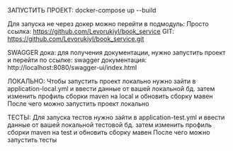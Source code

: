 ЗАПУСТИТЬ ПРОЕКТ: docker-compose up --build

Для запуска не через докер можно перейти в подмодуль:
Просто ссылка: https://github.com/LevorukiyI/book_service
GIT: https://github.com/LevorukiyI/book_service.git


SWAGGER дока:
для получения документации, нужно запустить проект и перейти по ссылке: 
swagger документация: http://localhost:8080/swagger-ui/index.html

ЛОКАЛЬНО: 
Чтобы запустить проект локально нужно зайти в application-local.yml 
и ввести данные от вашей локальной бд. 
затем изменить профиль сборки maven на local
и обновить сборку мавен После чего можно запустить проект локально

ТЕСТЫ:
Для запуска тестов нужно зайти в application-test.yml 
и ввести данные от вашей локальной тестовой бд.
затем изменить профиль сборки maven на test и
обновить сборку мавен После чего можно запустить тесты
